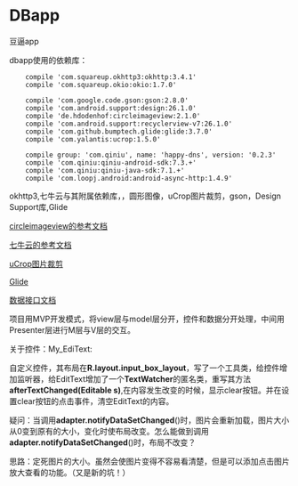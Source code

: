 # DBapp
豆逼app


dbapp使用的依赖库：

```
    compile 'com.squareup.okhttp3:okhttp:3.4.1'
    compile 'com.squareup.okio:okio:1.7.0'
    
    compile 'com.google.code.gson:gson:2.8.0'
    compile 'com.android.support:design:26.1.0'
    compile 'de.hdodenhof:circleimageview:2.1.0'
    compile 'com.android.support:recyclerview-v7:26.1.0'
    compile 'com.github.bumptech.glide:glide:3.7.0'
    compile 'com.yalantis:ucrop:1.5.0'
    
    compile group: 'com.qiniu', name: 'happy-dns', version: '0.2.3'
    compile 'com.qiniu:qiniu-android-sdk:7.3.+'
    compile 'com.qiniu:qiniu-java-sdk:7.1.+'
    compile 'com.loopj.android:android-async-http:1.4.9'
```
okhttp3,七牛云与其附属依赖库，，圆形图像，uCrop图片裁剪，gson，Design Support库,Glide

[circleimageview的参考文档](https://github.com/hdodenhof/CircleImageView)

[七牛云的参考文档](https://developer.qiniu.com/kodo/sdk/1236/android)

[uCrop图片裁剪](https://github.com/Yalantis/uCrop)

[Glide](https://inthecheesefactory.com/blog/get-to-know-glide-recommended-by-google/en)


[数据接口文档](https://github.com/jay68/bihu_web/wiki/%E9%80%BC%E4%B9%8EAPI%E6%96%87%E6%A1%A3)

项目用MVP开发模式，将view层与model层分开，控件和数据分开处理，中间用Presenter层进行M层与V层的交互。

关于控件：My_EdiText:

自定义控件，其布局在**R.layout.input_box_layout**，写了一个工具类，给控件增加监听器，给EditText增加了一个**TextWatcher**的匿名类，重写其方法**afterTextChanged(Editable s)**,在内容发生改变的时候，显示clear按钮。并在设置clear按钮的点击事件，清空EditText的内容。

疑问：当调用**adapter.notifyDataSetChanged**()时，图片会重新加载，图片大小从0变到原有的大小，变化时使布局改变。怎么能做到调用**adapter.notifyDataSetChanged**()时，布局不改变？

思路：定死图片的大小。虽然会使图片变得不容易看清楚，但是可以添加点击图片放大查看的功能。（又是新的坑！）